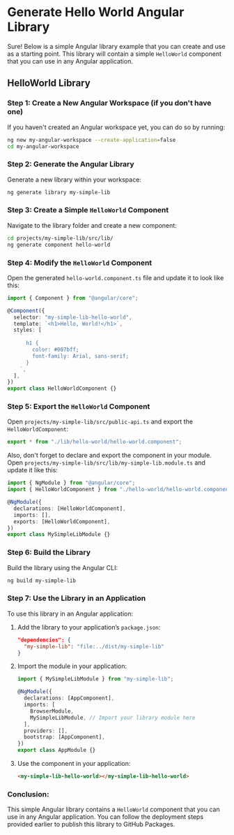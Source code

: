 # Generate Hello World Angular Library

Sure! Below is a simple Angular library example that you can create and use as a starting point. This library will contain a simple `HelloWorld` component that you can use in any Angular application.

## HelloWorld Library

### **Step 1: Create a New Angular Workspace (if you don't have one)**

If you haven't created an Angular workspace yet, you can do so by running:

```bash
ng new my-angular-workspace --create-application=false
cd my-angular-workspace
```

### **Step 2: Generate the Angular Library**

Generate a new library within your workspace:

```bash
ng generate library my-simple-lib
```

### **Step 3: Create a Simple `HelloWorld` Component**

Navigate to the library folder and create a new component:

```bash
cd projects/my-simple-lib/src/lib/
ng generate component hello-world
```

### **Step 4: Modify the `HelloWorld` Component**

Open the generated `hello-world.component.ts` file and update it to look like this:

```typescript
import { Component } from "@angular/core";

@Component({
  selector: "my-simple-lib-hello-world",
  template: `<h1>Hello, World!</h1>`,
  styles: [
    `
      h1 {
        color: #007bff;
        font-family: Arial, sans-serif;
      }
    `,
  ],
})
export class HelloWorldComponent {}
```

### **Step 5: Export the `HelloWorld` Component**

Open `projects/my-simple-lib/src/public-api.ts` and export the `HelloWorldComponent`:

```typescript
export * from "./lib/hello-world/hello-world.component";
```

Also, don't forget to declare and export the component in your module. Open `projects/my-simple-lib/src/lib/my-simple-lib.module.ts` and update it like this:

```typescript
import { NgModule } from "@angular/core";
import { HelloWorldComponent } from "./hello-world/hello-world.component";

@NgModule({
  declarations: [HelloWorldComponent],
  imports: [],
  exports: [HelloWorldComponent],
})
export class MySimpleLibModule {}
```

### **Step 6: Build the Library**

Build the library using the Angular CLI:

```bash
ng build my-simple-lib
```

### **Step 7: Use the Library in an Application**

To use this library in an Angular application:

1. Add the library to your application’s `package.json`:

   ```json
   "dependencies": {
     "my-simple-lib": "file:../dist/my-simple-lib"
   }
   ```

2. Import the module in your application:

   ```typescript
   import { MySimpleLibModule } from "my-simple-lib";

   @NgModule({
     declarations: [AppComponent],
     imports: [
       BrowserModule,
       MySimpleLibModule, // Import your library module here
     ],
     providers: [],
     bootstrap: [AppComponent],
   })
   export class AppModule {}
   ```

3. Use the component in your application:
   ```html
   <my-simple-lib-hello-world></my-simple-lib-hello-world>
   ```

### **Conclusion:**

This simple Angular library contains a `HelloWorld` component that you can use in any Angular application. You can follow the deployment steps provided earlier to publish this library to GitHub Packages.
